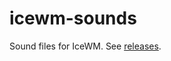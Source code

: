 # icewm-sounds
Sound files for IceWM.
See [releases](https://github.com/ice-wm/icewm-sounds/releases).
